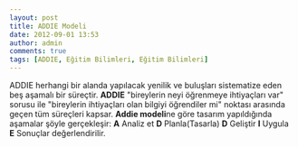```yaml
---
layout: post
title: ADDIE Modeli
date: 2012-09-01 13:53
author: admin
comments: true
tags: [ADDIE, Eğitim Bilimleri, Eğitim Bilimleri]
---
```

ADDIE herhangi bir alanda yapılacak yenilik ve buluşları sistematize eden beş aşamalı bir süreçtir. <strong>ADDIE</strong> "bireylerin neyi öğrenmeye ihtiyaçları var" sorusu ile "bireylerin ihtiyaçları olan bilgiyi öğrendiler mi" noktası arasında geçen tüm süreçleri kapsar.
<strong>Addie modeli</strong>ne göre tasarım yapıldığında aşamalar şöyle gerçekleşir:
<strong>A</strong> Analiz et
<strong>D</strong> Planla(Tasarla)
<strong>D</strong> Geliştir
<strong>I</strong> Uygula
<strong>E</strong> Sonuçlar değerlendirilir.
